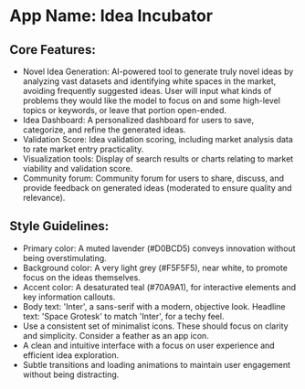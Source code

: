 # **App Name**: Idea Incubator

## Core Features:

- Novel Idea Generation: AI-powered tool to generate truly novel ideas by analyzing vast datasets and identifying white spaces in the market, avoiding frequently suggested ideas. User will input what kinds of problems they would like the model to focus on and some high-level topics or keywords, or leave that portion open-ended.
- Idea Dashboard: A personalized dashboard for users to save, categorize, and refine the generated ideas.
- Validation Score: Idea validation scoring, including market analysis data to rate market entry practicality.
- Visualization tools: Display of search results or charts relating to market viability and validation score.
- Community forum: Community forum for users to share, discuss, and provide feedback on generated ideas (moderated to ensure quality and relevance).

## Style Guidelines:

- Primary color: A muted lavender (#D0BCD5) conveys innovation without being overstimulating.
- Background color: A very light grey (#F5F5F5), near white, to promote focus on the ideas themselves.
- Accent color: A desaturated teal (#70A9A1), for interactive elements and key information callouts.
- Body text: 'Inter', a sans-serif with a modern, objective look. Headline text: 'Space Grotesk' to match 'Inter', for a techy feel.
- Use a consistent set of minimalist icons. These should focus on clarity and simplicity. Consider a feather as an app icon.
- A clean and intuitive interface with a focus on user experience and efficient idea exploration.
- Subtle transitions and loading animations to maintain user engagement without being distracting.